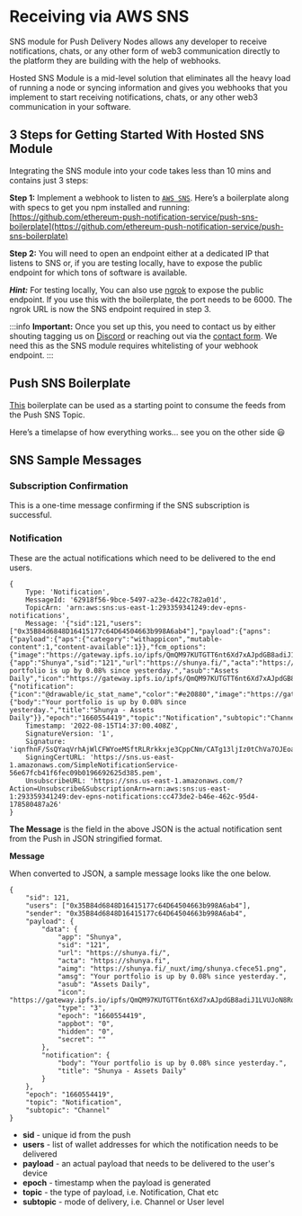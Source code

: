 # Receiving via AWS SNS

SNS module for Push Delivery Nodes allows any developer to receive notifications, chats, or any other form of web3 communication directly to the platform they are building with the help of webhooks.

Hosted SNS Module is a mid-level solution that eliminates all the heavy load of running a node or syncing information and gives you webhooks that you implement to start receiving notifications, chats, or any other web3 communication in your software.



## 3 Steps for Getting Started With Hosted SNS Module <a href="#4da3" id="4da3"></a>

Integrating the SNS module into your code takes less than 10 mins and contains just 3 steps:

**Step 1:** Implement a webhook to listen to [`AWS SNS`](https://docs.aws.amazon.com/sdk-for-javascript/v2/developer-guide/sns-examples.html). Here’s a boilerplate along with specs to get you npm installed and running: [https://github.com/ethereum-push-notification-service/push-sns-boilerplate](https://github.com/ethereum-push-notification-service/push-sns-boilerplate)


**Step 2:** You will need to open an endpoint either at a dedicated IP that listens to SNS or, if you are testing locally, have to expose the public endpoint for which tons of software is available.


_**Hint:**_ For testing locally, You can also use [ngrok](https://ngrok.com/download) to expose the public endpoint. If you use this with the boilerplate, the port needs to be 6000. The ngrok URL is now the SNS endpoint required in step 3.

:::info
**Important:** Once you set up this, you need to contact us by either shouting tagging us on [Discord](https://discord.com/invite/YVPB99F9W5) or reaching out via the [contact form](mailto:support@epns.io). We need this as the SNS module requires whitelisting of your webhook endpoint.
:::

## Push SNS Boilerplate

[This](https://github.com/ethereum-push-notification-service/epns-sns-boilerplate) boilerplate can be used as a starting point to consume the feeds from the Push SNS Topic.



Here’s a timelapse of how everything works… see you on the other side 😃

<!-- ![](../../.gitbook/assets/1\_q0kbnXZqlt8a-Pfzi8uVIQ.gif) -->



## SNS Sample Messages <a href="#4da3" id="4da3"></a>

### &#x20;     Subscription Confirmation

&#x20;       This is a one-time message confirming if the SNS subscription is successful.



### &#x20;      Notification      &#x20;

&#x20;       These are the actual notifications which need to be delivered to the end users.

```
{
    Type: 'Notification',
    MessageId: '62918f56-9bce-5497-a23e-d422c782a01d',
    TopicArn: 'arn:aws:sns:us-east-1:293359341249:dev-epns-notifications',
    Message: '{"sid":121,"users":["0x35B84d6848D16415177c64D64504663b998A6ab4"],"payload":{"apns":{"payload":{"aps":{"category":"withappicon","mutable-content":1,"content-available":1}},"fcm_options":{"image":"https://gateway.ipfs.io/ipfs/QmQM97KUTGTT6nt6Xd7xAJpdGB8adiJ1LVUJoN8RoFUYfx"}},"data":{"app":"Shunya","sid":"121","url":"https://shunya.fi/","acta":"https://shunya.fi","aimg":"https://shunya.fi/_nuxt/img/shunya.cfece51.png","amsg":"Your portfolio is up by 0.08% since yesterday.","asub":"Assets Daily","icon":"https://gateway.ipfs.io/ipfs/QmQM97KUTGTT6nt6Xd7xAJpdGB8adiJ1LVUJoN8RoFUYfx","type":"3","epoch":"1660554419","appbot":"0","hidden":"0","secret":""},"android":{"notification":{"icon":"@drawable/ic_stat_name","color":"#e20880","image":"https://gateway.ipfs.io/ipfs/QmQM97KUTGTT6nt6Xd7xAJpdGB8adiJ1LVUJoN8RoFUYfx","default_vibrate_timings":true}},"notification":{"body":"Your portfolio is up by 0.08% since yesterday.","title":"Shunya - Assets Daily"}},"epoch":"1660554419","topic":"Notification","subtopic":"Channel"}',
    Timestamp: '2022-08-15T14:37:00.408Z',
    SignatureVersion: '1',
    Signature: 'iqnfhnF/SsQYaqVrhAjWlCFWYoeMSftRLRrkkxje3CppCNm/CATg13ljIz0tChVa7OJEoaVI/tpUERiuhZ9wxuGmDI6ReaGORam4Yda4CC0HqfitqYG8M0AamScXgiqN9hgcGHbbitYQWWIp2vmFKC+P1j9Hq9Lz19fBlHz1/9hJwHlRfKDADqh1I15wERZZGGUu//Z+S6bnJ9k2JrektKDNRukSihSU1u07563RirE+EJ6TCxQGUY4GzuuwlOu6vj9ESsVE4mBdfxnmNLsZoVBl87KHg7/z9Uh1IJTqkdRyN5+XXg4XDE1puYr9qypfhk8abmZQIrn5obrHDe+ZBQ==',
    SigningCertURL: 'https://sns.us-east-1.amazonaws.com/SimpleNotificationService-56e67fcb41f6fec09b0196692625d385.pem',
    UnsubscribeURL: 'https://sns.us-east-1.amazonaws.com/?Action=Unsubscribe&SubscriptionArn=arn:aws:sns:us-east-1:293359341249:dev-epns-notifications:cc473de2-b46e-462c-95d4-178580487a26'
}
```



**The Message** is the field in the above JSON is the actual notification sent from the Push in JSON stringified format.


**Message**

When converted to JSON, a sample message looks like the one below.

```
{
	"sid": 121,
	"users": ["0x35B84d6848D16415177c64D64504663b998A6ab4"],
	"sender": "0x35B84d6848D16415177c64D64504663b998A6ab4",
	"payload": {
		"data": {
			"app": "Shunya",
			"sid": "121",
			"url": "https://shunya.fi/",
			"acta": "https://shunya.fi",
			"aimg": "https://shunya.fi/_nuxt/img/shunya.cfece51.png",
			"amsg": "Your portfolio is up by 0.08% since yesterday.",
			"asub": "Assets Daily",
			"icon": "https://gateway.ipfs.io/ipfs/QmQM97KUTGTT6nt6Xd7xAJpdGB8adiJ1LVUJoN8RoFUYfx",
			"type": "3",
			"epoch": "1660554419",
			"appbot": "0",
			"hidden": "0",
			"secret": ""
		},
		"notification": {
			"body": "Your portfolio is up by 0.08% since yesterday.",
			"title": "Shunya - Assets Daily"
		}
	},
	"epoch": "1660554419",
	"topic": "Notification",
	"subtopic": "Channel"
}
```




* **sid** - unique id from the push
* **users** - list of wallet addresses for which the notification needs to be delivered
* **payload** - an actual payload that needs to be delivered to the user's device
* **epoch** - timestamp when the payload is generated
* **topic** - the type of payload, i.e. Notification, Chat etc
* **subtopic** - mode of delivery, i.e. Channel or User level

